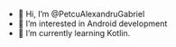 - 👋 Hi, I’m @PetcuAlexandruGabriel
- 👀 I’m interested in Android development
- 🌱 I’m currently learning Kotlin.


<!---
PetcuAlexandruGabriel/PetcuAlexandruGabriel is a ✨ special ✨ repository because its `README.md` (this file) appears on your GitHub profile.
You can click the Preview link to take a look at your changes.
--->
